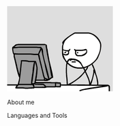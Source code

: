 ![Header](https://github.com/Sollevar/Sollevar/blob/main/assets/programmer.gif)

About me 

Languages and Tools

